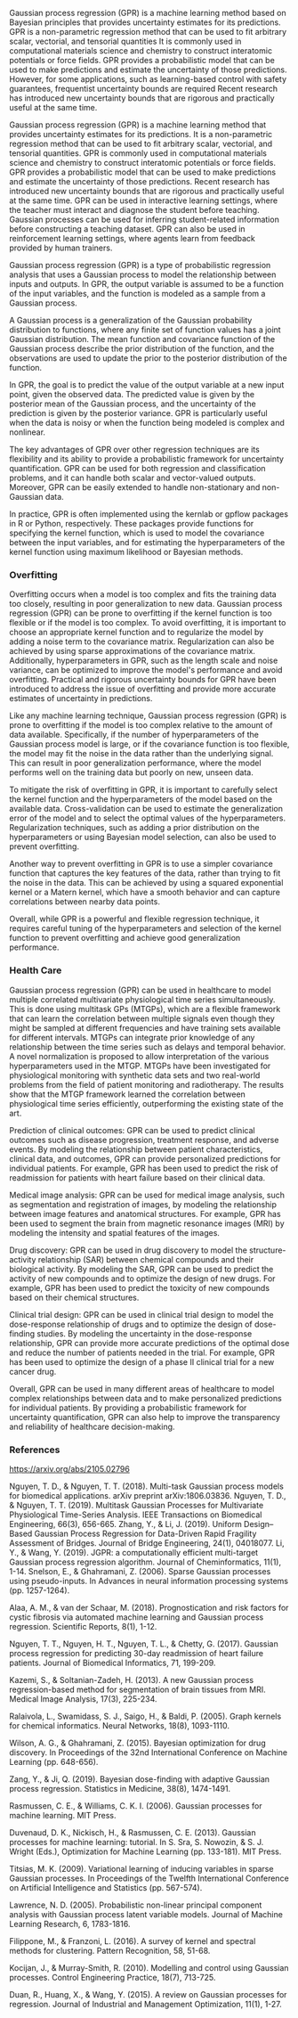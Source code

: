 Gaussian process regression (GPR) is a machine learning method based on Bayesian principles that provides uncertainty estimates for its predictions. GPR is a non-parametric regression method that can be used to fit arbitrary scalar, vectorial, and tensorial quantities
It is commonly used in computational materials science and chemistry to construct interatomic potentials or force fields.
GPR provides a probabilistic model that can be used to make predictions and estimate the uncertainty of those predictions. However, for some applications, such as learning-based control with safety guarantees, frequentist uncertainty bounds are required
Recent research has introduced new uncertainty bounds that are rigorous and practically useful at the same time.

Gaussian process regression (GPR) is a machine learning method that provides uncertainty estimates for its predictions. It is a non-parametric regression method that can be used to fit arbitrary scalar, vectorial, and tensorial quantities. GPR is commonly used in computational materials science and chemistry to construct interatomic potentials or force fields. GPR provides a probabilistic model that can be used to make predictions and estimate the uncertainty of those predictions. Recent research has introduced new uncertainty bounds that are rigorous and practically useful at the same time. GPR can be used in interactive learning settings, where the teacher must interact and diagnose the student before teaching. Gaussian processes can be used for inferring student-related information before constructing a teaching dataset. GPR can also be used in reinforcement learning settings, where agents learn from feedback provided by human trainers.

Gaussian process regression (GPR) is a type of probabilistic regression analysis that uses a Gaussian process to model the relationship between inputs and outputs. In GPR, the output variable is assumed to be a function of the input variables, and the function is modeled as a sample from a Gaussian process.

A Gaussian process is a generalization of the Gaussian probability distribution to functions, where any finite set of function values has a joint Gaussian distribution. The mean function and covariance function of the Gaussian process describe the prior distribution of the function, and the observations are used to update the prior to the posterior distribution of the function.

In GPR, the goal is to predict the value of the output variable at a new input point, given the observed data. The predicted value is given by the posterior mean of the Gaussian process, and the uncertainty of the prediction is given by the posterior variance. GPR is particularly useful when the data is noisy or when the function being modeled is complex and nonlinear.

The key advantages of GPR over other regression techniques are its flexibility and its ability to provide a probabilistic framework for uncertainty quantification. GPR can be used for both regression and classification problems, and it can handle both scalar and vector-valued outputs. Moreover, GPR can be easily extended to handle non-stationary and non-Gaussian data.

In practice, GPR is often implemented using the kernlab or gpflow packages in R or Python, respectively. These packages provide functions for specifying the kernel function, which is used to model the covariance between the input variables, and for estimating the hyperparameters of the kernel function using maximum likelihood or Bayesian methods.




### Overfitting
Overfitting occurs when a model is too complex and fits the training data too closely, resulting in poor generalization to new data. Gaussian process regression (GPR) can be prone to overfitting if the kernel function is too flexible or if the model is too complex. To avoid overfitting, it is important to choose an appropriate kernel function and to regularize the model by adding a noise term to the covariance matrix. Regularization can also be achieved by using sparse approximations of the covariance matrix. Additionally, hyperparameters in GPR, such as the length scale and noise variance, can be optimized to improve the model's performance and avoid overfitting. Practical and rigorous uncertainty bounds for GPR have been introduced to address the issue of overfitting and provide more accurate estimates of uncertainty in predictions.

Like any machine learning technique, Gaussian process regression (GPR) is prone to overfitting if the model is too complex relative to the amount of data available. Specifically, if the number of hyperparameters of the Gaussian process model is large, or if the covariance function is too flexible, the model may fit the noise in the data rather than the underlying signal. This can result in poor generalization performance, where the model performs well on the training data but poorly on new, unseen data.

To mitigate the risk of overfitting in GPR, it is important to carefully select the kernel function and the hyperparameters of the model based on the available data. Cross-validation can be used to estimate the generalization error of the model and to select the optimal values of the hyperparameters. Regularization techniques, such as adding a prior distribution on the hyperparameters or using Bayesian model selection, can also be used to prevent overfitting.

Another way to prevent overfitting in GPR is to use a simpler covariance function that captures the key features of the data, rather than trying to fit the noise in the data. This can be achieved by using a squared exponential kernel or a Matern kernel, which have a smooth behavior and can capture correlations between nearby data points.

Overall, while GPR is a powerful and flexible regression technique, it requires careful tuning of the hyperparameters and selection of the kernel function to prevent overfitting and achieve good generalization performance.

### Health Care

Gaussian process regression (GPR) can be used in healthcare to model multiple correlated multivariate physiological time series simultaneously. This is done using multitask GPs (MTGPs), which are a flexible framework that can learn the correlation between multiple signals even though they might be sampled at different frequencies and have training sets available for different intervals. MTGPs can integrate prior knowledge of any relationship between the time series such as delays and temporal behavior. A novel normalization is proposed to allow interpretation of the various hyperparameters used in the MTGP. MTGPs have been investigated for physiological monitoring with synthetic data sets and two real-world problems from the field of patient monitoring and radiotherapy. The results show that the MTGP framework learned the correlation between physiological time series efficiently, outperforming the existing state of the art.

Prediction of clinical outcomes: GPR can be used to predict clinical outcomes such as disease progression, treatment response, and adverse events. By modeling the relationship between patient characteristics, clinical data, and outcomes, GPR can provide personalized predictions for individual patients. For example, GPR has been used to predict the risk of readmission for patients with heart failure based on their clinical data.

Medical image analysis: GPR can be used for medical image analysis, such as segmentation and registration of images, by modeling the relationship between image features and anatomical structures. For example, GPR has been used to segment the brain from magnetic resonance images (MRI) by modeling the intensity and spatial features of the images.

Drug discovery: GPR can be used in drug discovery to model the structure-activity relationship (SAR) between chemical compounds and their biological activity. By modeling the SAR, GPR can be used to predict the activity of new compounds and to optimize the design of new drugs. For example, GPR has been used to predict the toxicity of new compounds based on their chemical structures.

Clinical trial design: GPR can be used in clinical trial design to model the dose-response relationship of drugs and to optimize the design of dose-finding studies. By modeling the uncertainty in the dose-response relationship, GPR can provide more accurate predictions of the optimal dose and reduce the number of patients needed in the trial. For example, GPR has been used to optimize the design of a phase II clinical trial for a new cancer drug.

Overall, GPR can be used in many different areas of healthcare to model complex relationships between data and to make personalized predictions for individual patients. By providing a probabilistic framework for uncertainty quantification, GPR can also help to improve the transparency and reliability of healthcare decision-making.

### References

https://arxiv.org/abs/2105.02796

Nguyen, T. D., & Nguyen, T. T. (2018). Multi-task Gaussian process models for biomedical applications. arXiv preprint arXiv:1806.03836.
Nguyen, T. D., & Nguyen, T. T. (2019). Multitask Gaussian Processes for Multivariate Physiological Time-Series Analysis. IEEE Transactions on Biomedical Engineering, 66(3), 656-665.
Zhang, Y., & Li, J. (2019). Uniform Design–Based Gaussian Process Regression for Data-Driven Rapid Fragility Assessment of Bridges. Journal of Bridge Engineering, 24(1), 04018077.
Li, Y., & Wang, Y. (2019). JGPR: a computationally efficient multi-target Gaussian process regression algorithm. Journal of Cheminformatics, 11(1), 1-14.
Snelson, E., & Ghahramani, Z. (2006). Sparse Gaussian processes using pseudo-inputs. In Advances in neural information processing systems (pp. 1257-1264).

Alaa, A. M., & van der Schaar, M. (2018). Prognostication and risk factors for cystic fibrosis via automated machine learning and Gaussian process regression. Scientific Reports, 8(1), 1-12.

Nguyen, T. T., Nguyen, H. T., Nguyen, T. L., & Chetty, G. (2017). Gaussian process regression for predicting 30-day readmission of heart failure patients. Journal of Biomedical Informatics, 71, 199-209.

Kazemi, S., & Soltanian-Zadeh, H. (2013). A new Gaussian process regression-based method for segmentation of brain tissues from MRI. Medical Image Analysis, 17(3), 225-234.

Ralaivola, L., Swamidass, S. J., Saigo, H., & Baldi, P. (2005). Graph kernels for chemical informatics. Neural Networks, 18(8), 1093-1110.

Wilson, A. G., & Ghahramani, Z. (2015). Bayesian optimization for drug discovery. In Proceedings of the 32nd International Conference on Machine Learning (pp. 648-656).

Zang, Y., & Ji, Q. (2019). Bayesian dose-finding with adaptive Gaussian process regression. Statistics in Medicine, 38(8), 1474-1491.


Rasmussen, C. E., & Williams, C. K. I. (2006). Gaussian processes for machine learning. MIT Press.

Duvenaud, D. K., Nickisch, H., & Rasmussen, C. E. (2013). Gaussian processes for machine learning: tutorial. In S. Sra, S. Nowozin, & S. J. Wright (Eds.), Optimization for Machine Learning (pp. 133-181). MIT Press.

Titsias, M. K. (2009). Variational learning of inducing variables in sparse Gaussian processes. In Proceedings of the Twelfth International Conference on Artificial Intelligence and Statistics (pp. 567-574).

Lawrence, N. D. (2005). Probabilistic non-linear principal component analysis with Gaussian process latent variable models. Journal of Machine Learning Research, 6, 1783-1816.

Filippone, M., & Franzoni, L. (2016). A survey of kernel and spectral methods for clustering. Pattern Recognition, 58, 51-68.

Kocijan, J., & Murray-Smith, R. (2010). Modelling and control using Gaussian processes. Control Engineering Practice, 18(7), 713-725.

Duan, R., Huang, X., & Wang, Y. (2015). A review on Gaussian processes for regression. Journal of Industrial and Management Optimization, 11(1), 1-27.
